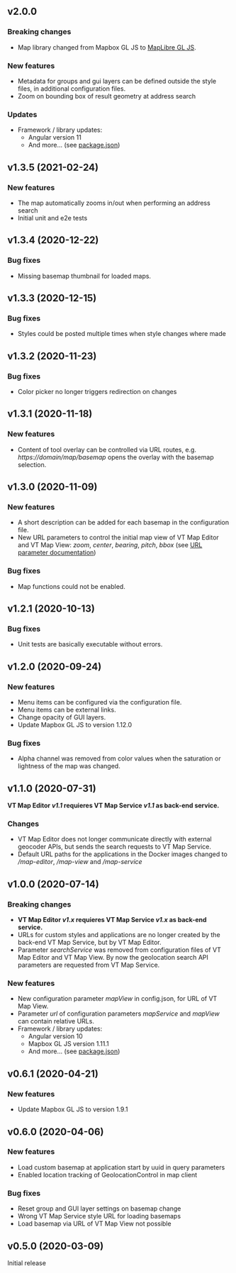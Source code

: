## v2.0.0
### Breaking changes
* Map library changed from Mapbox GL JS to [MapLibre GL JS](https://github.com/maplibre/maplibre-gl-js).

### New features
* Metadata for groups and gui layers can be defined outside the style files, in additional configuration files.
* Zoom on bounding box of result geometry at address search

### Updates 
* Framework / library updates:
  * Angular version 11
  * And more... (see [package.json](package.json))

## v1.3.5 (2021-02-24)
### New features
* The map automatically zooms in/out when performing an address search
* Initial unit and e2e tests

## v1.3.4 (2020-12-22)
### Bug fixes
* Missing basemap thumbnail for loaded maps.

## v1.3.3 (2020-12-15)
### Bug fixes
* Styles could be posted multiple times when style changes where made

## v1.3.2 (2020-11-23)
### Bug fixes
* Color picker no longer triggers redirection on changes

## v1.3.1 (2020-11-18)
### New features
* Content of tool overlay can be controlled via URL routes, e.g. _https://domain/map/basemap_ opens the overlay with the basemap selection.

## v1.3.0 (2020-11-09)
### New features
* A short description can be added for each basemap in the configuration file.
* New URL parameters to control the initial map view of VT Map Editor and VT Map View: _zoom_, _center_, _bearing_, _pitch_, _bbox_ (see [URL parameter documentation](docs/url_parameters.adoc))

### Bug fixes
* Map functions could not be enabled.

## v1.2.1 (2020-10-13)
### Bug fixes
* Unit tests are basically executable without errors.

## v1.2.0 (2020-09-24)
### New features
* Menu items can be configured via the configuration file.
* Menu items can be external links.
* Change opacity of GUI layers.
* Update Mapbox GL JS to version 1.12.0

### Bug fixes
* Alpha channel was removed from color values when the saturation or lightness of the map was changed.

## v1.1.0 (2020-07-31)
__VT Map Editor _v1.1_ requieres VT Map Service _v1.1_ as back-end service.__
### Changes
* VT Map Editor does not longer communicate directly with external geocoder APIs, but sends the search requests to VT Map Service.
* Default URL paths for the applications in the Docker images changed to _/map-editor_, _/map-view_ and _/map-service_

## v1.0.0 (2020-07-14)
### Breaking changes
* __VT Map Editor _v1.x_ requieres VT Map Service _v1.x_ as back-end service.__
* URLs for custom styles and applications are no longer created by the back-end VT Map Service, but by VT Map Editor.
* Parameter _searchService_ was removed from configuration files of VT Map Editor and VT Map View. By now the geolocation search API parameters are requested from VT Map Service.

### New features
* New configuration parameter _mapView_ in config.json, for URL of VT Map View.
* Parameter _url_ of configuration parameters _mapService_ and _mapView_ can contain relative URLs.
* Framework / library updates:
  * Angular version 10
  * Mapbox GL JS version 1.11.1
  * And more... (see [package.json](package.json))

## v0.6.1 (2020-04-21)
### New features
* Update Mapbox GL JS to version 1.9.1

## v0.6.0 (2020-04-06)
### New features
* Load custom basemap at application start by uuid in query parameters
* Enabled location tracking of GeolocationControl in map client

### Bug fixes
* Reset group and GUI layer settings on basemap change
* Wrong VT Map Service style URL for loading basemaps 
* Load basemap via URL of VT Map View not possible

## v0.5.0 (2020-03-09)
Initial release
